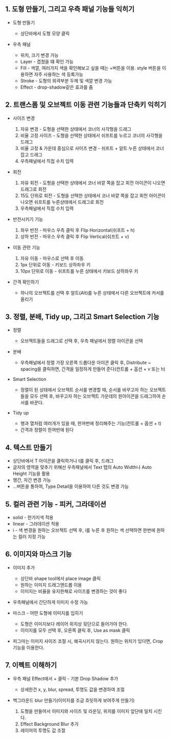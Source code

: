 ## 1. 도형 만들기, 그리고 우측 패널 기능들 익히기
* 도형 만들기
  * 상단바에서 도형 모양 클릭

* 우측 패널
  * 위치, 크기 변경 가능
  * Layer - 겹쳤을 떄 확인 가능
  * Fill - 색깔, 여러가지 색을 확인해보고 싶을 때는 +버튼을 이용. style 버튼을 이용하면 자주 사용하는 색 등록가능
  * Stroke - 도형의 외곽부분 두께 및 색깔 변경 가능
  * Effect - drop-shadow같은 효과를 줌


## 2. 트랜스폼 및 오브젝트 이동 관련 기능들과 단축키 익히기
* 사이즈 변경
  1. 자유 변경 - 도형을 선택한 상태에서 코너의 사각형을 드래그
  2. 비율 고정 사이즈 - 도형을 선택한 상태에서 쉬프트를 누르고 코너의 사각형을 드래그
  3. 비율 고정 & 가운데 중심으로 사이즈 변경 - 쉬프트 + 알트 누른 상태에서 코너 잡고 드래그
  4. 우측패널에서 직접 수치 입력

* 회전
  1. 자유 회전 - 도형을 선택한 상태에서 코너 바깥 쪽을 잡고 회전 아이콘이 나오면 드래그로 회전
  2. 15도 단위로 회전 - 도형을 선택한 상태에서 코너 바깥 쪽을 잡고 회전 아이콘이 나오면 쉬프트를 누른상태에서 드래그로 회전
  3. 우측패널에서 직접 수치 입력

* 반전시키기 기능
  1. 좌우 반전 - 마우스 우측 클릭 후 Flip Horizontal(쉬프트 + h)
  2. 상하 반전 - 마우스 우측 클릭 후 Flip Vertical(쉬프트 + v)

* 이동 관련 기능
  1. 자유 이동 - 마우스로 선택 후 이동
  2. 1px 단위로 이동 - 키보드 상하좌우 키
  3. 10px 단위로 이동 - 쉬프트를 누른 상태에서 키보드 상하좌우 키

* 간격 확인하기
  * 하나의 오브젝트를 선택 후 알트(Alt)를 누른 상태에서 다른 오브젝트에 커서를 올리기

## 3. 정렬, 분배, Tidy up, 그리고 Smart Selection 기능
* 정렬
  * 오브젝트들을 드래그로 선택 후, 우측 패널에서 정렬 아이콘을 선택

* 분배
  * 우측패널에서 정렬 가장 오른쪽 드롭다운 아이콘 클릭 후, Distribute ~ spacing을 클릭하면, 간격을 일정하게 만들어 준다(컨트롤 + 옵션 + v 또는 h)

* Smart Selection
  * 정렬이 된 상태에서 오브젝트 순서를 변경할 때, 순서를 바꾸고자 하는 오브젝트들을 모두 선택 후, 바꾸고자 하는 오브젝트 가운데의 원아이콘을 드래그하여 순서를 바꾼다.

* Tidy up
  * 행과 열처럼 여러개가 있을 때, 한꺼번에 정리해주는 기능(컨트롤 + 옵션 + t)
  * 간격과 정렬이 한꺼번에 된다

## 4. 텍스트 만들기
* 상단바에서 T 아이콘을 클릭하거나 t를 클릭 후, 드래그
* 글자의 영역을 맞추기 위해선 우측패널에서 Text 탭의 Auto Width나 Auto Height 기능을 활용
* 행간, 자간 변경 가능
* ...버튼을 통하여, Type Detail을 이용하여 다른 것도 변경 가능

## 5. 컬러 관련 기능 - 피커, 그라데이션
* solid - 한가지색 적용
* linear - 그라데이션 적용
* i - 색 변경을 원하는 오브젝트 선택 후, i를 누른 후 원하는 색 선택하면 한번에 원하는 컬러 지정 가능

## 6. 이미지와 마스크 기능
* 이미지 추가
  * 상단바 shape tool에서 place image 클릭
  * 원하는 이미지 드래그앤드롭 이용
  * 이미지는 비율을 유지한채로 사이즈를 변경하는 것이 좋다

* 우측패널에서 간단하게 이미지 수정 가능
* 마스크 - 어떤 도형에 이미지를 입히기
  * 도형은 이미지보다 레이어 위치상 뒷단으로 들어가야 한다.
  * 이미지를 모두 선택 후, 오른쪽 클릭 후, Use as mask 클릭

* 피그마는 이미지 사이즈 조절 시, 왜곡시키지 않는다. 원하는 위치가 있다면, Crop기능을 이용한다.

## 7. 이펙트 이해하기
* 우측 패널 Effect에서 + 클릭 - 기본 Drop Shadow 추가
  * 상세한건 x, y, blur, spread, 투명도 값을 변경하여 조절

* 백그라운드 blur 만들기(이미지를 조금 흐릿하게 보여주게 만들기)
  1. 도형을 만들어서 이미지와 사이즈 및 라운딩, 위치를 이미지 앞단에 일치 시킨다.
  2. Effect Background Blur 추가
  3. 레이어의 투명도 값 조절
